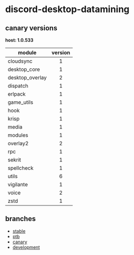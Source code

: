 # discord-desktop-datamining

## canary versions

**host: 1.0.533**

| module | version |
| ------ | :-----: |
| cloudsync | 1 |
| desktop_core | 1 |
| desktop_overlay | 2 |
| dispatch | 1 |
| erlpack | 1 |
| game_utils | 1 |
| hook | 1 |
| krisp | 1 |
| media | 1 |
| modules | 1 |
| overlay2 | 2 |
| rpc | 1 |
| sekrit | 1 |
| spellcheck | 1 |
| utils | 6 |
| vigilante | 1 |
| voice | 2 |
| zstd | 1 |

## branches

- [stable](https://github.com/OpenAsar/discord-desktop-datamining/tree/stable)
- [ptb](https://github.com/OpenAsar/discord-desktop-datamining/tree/ptb)
- [canary](https://github.com/OpenAsar/discord-desktop-datamining/tree/canary)
- [development](https://github.com/OpenAsar/discord-desktop-datamining/tree/development)
